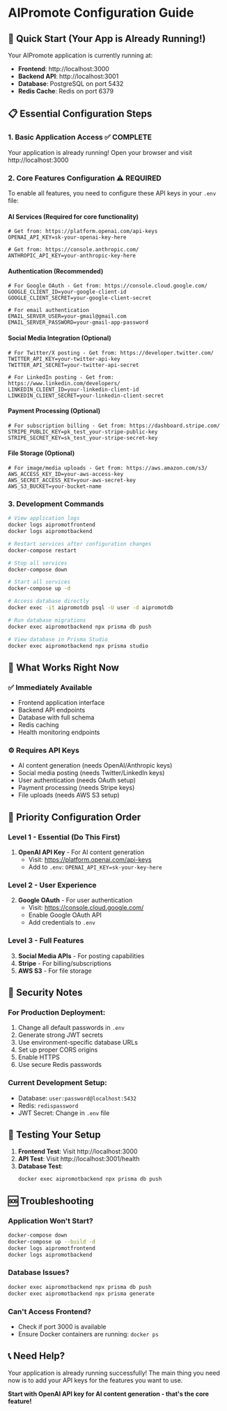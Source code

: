 # AIPromote Configuration Guide

## 🚀 Quick Start (Your App is Already Running!)

Your AIPromote application is currently running at:
- **Frontend**: http://localhost:3000
- **Backend API**: http://localhost:3001
- **Database**: PostgreSQL on port 5432
- **Redis Cache**: Redis on port 6379

## 📋 Essential Configuration Steps

### 1. **Basic Application Access** ✅ COMPLETE
Your application is already running! Open your browser and visit http://localhost:3000

### 2. **Core Features Configuration** ⚠️ REQUIRED

To enable all features, you need to configure these API keys in your `.env` file:

#### **AI Services (Required for core functionality)**
```env
# Get from: https://platform.openai.com/api-keys
OPENAI_API_KEY=sk-your-openai-key-here

# Get from: https://console.anthropic.com/
ANTHROPIC_API_KEY=your-anthropic-key-here
```

#### **Authentication (Recommended)**
```env
# For Google OAuth - Get from: https://console.cloud.google.com/
GOOGLE_CLIENT_ID=your-google-client-id
GOOGLE_CLIENT_SECRET=your-google-client-secret

# For email authentication
EMAIL_SERVER_USER=your-gmail@gmail.com
EMAIL_SERVER_PASSWORD=your-gmail-app-password
```

#### **Social Media Integration (Optional)**
```env
# For Twitter/X posting - Get from: https://developer.twitter.com/
TWITTER_API_KEY=your-twitter-api-key
TWITTER_API_SECRET=your-twitter-api-secret

# For LinkedIn posting - Get from: https://www.linkedin.com/developers/
LINKEDIN_CLIENT_ID=your-linkedin-client-id
LINKEDIN_CLIENT_SECRET=your-linkedin-client-secret
```

#### **Payment Processing (Optional)**
```env
# For subscription billing - Get from: https://dashboard.stripe.com/
STRIPE_PUBLIC_KEY=pk_test_your-stripe-public-key
STRIPE_SECRET_KEY=sk_test_your-stripe-secret-key
```

#### **File Storage (Optional)**
```env
# For image/media uploads - Get from: https://aws.amazon.com/s3/
AWS_ACCESS_KEY_ID=your-aws-access-key
AWS_SECRET_ACCESS_KEY=your-aws-secret-key
AWS_S3_BUCKET=your-bucket-name
```

### 3. **Development Commands**

```bash
# View application logs
docker logs aipromotfrontend
docker logs aipromotbackend

# Restart services after configuration changes
docker-compose restart

# Stop all services
docker-compose down

# Start all services
docker-compose up -d

# Access database directly
docker exec -it aipromotdb psql -U user -d aipromotdb

# Run database migrations
docker exec aipromotbackend npx prisma db push

# View database in Prisma Studio
docker exec aipromotbackend npx prisma studio
```

## 🎯 What Works Right Now

### ✅ **Immediately Available**
- Frontend application interface
- Backend API endpoints
- Database with full schema
- Redis caching
- Health monitoring endpoints

### ⚙️ **Requires API Keys**
- AI content generation (needs OpenAI/Anthropic keys)
- Social media posting (needs Twitter/LinkedIn keys)
- User authentication (needs OAuth setup)
- Payment processing (needs Stripe keys)
- File uploads (needs AWS S3 setup)

## 🔧 Priority Configuration Order

### **Level 1 - Essential (Do This First)**
1. **OpenAI API Key** - For AI content generation
   - Visit: https://platform.openai.com/api-keys
   - Add to `.env`: `OPENAI_API_KEY=sk-your-key-here`

### **Level 2 - User Experience**
2. **Google OAuth** - For user authentication
   - Visit: https://console.cloud.google.com/
   - Enable Google OAuth API
   - Add credentials to `.env`

### **Level 3 - Full Features**
3. **Social Media APIs** - For posting capabilities
4. **Stripe** - For billing/subscriptions
5. **AWS S3** - For file storage

## 🚨 Security Notes

### **For Production Deployment:**
1. Change all default passwords in `.env`
2. Generate strong JWT secrets
3. Use environment-specific database URLs
4. Set up proper CORS origins
5. Enable HTTPS
6. Use secure Redis passwords

### **Current Development Setup:**
- Database: `user:password@localhost:5432`
- Redis: `redispassword` 
- JWT Secret: Change in `.env` file

## 📱 Testing Your Setup

1. **Frontend Test**: Visit http://localhost:3000
2. **API Test**: Visit http://localhost:3001/health
3. **Database Test**: 
   ```bash
   docker exec aipromotbackend npx prisma db push
   ```

## 🆘 Troubleshooting

### **Application Won't Start?**
```bash
docker-compose down
docker-compose up --build -d
docker logs aipromotfrontend
docker logs aipromotbackend
```

### **Database Issues?**
```bash
docker exec aipromotbackend npx prisma db push
docker exec aipromotbackend npx prisma generate
```

### **Can't Access Frontend?**
- Check if port 3000 is available
- Ensure Docker containers are running: `docker ps`

## 📞 Need Help?
Your application is already running successfully! The main thing you need now is to add your API keys for the features you want to use.

**Start with OpenAI API key for AI content generation - that's the core feature!**
